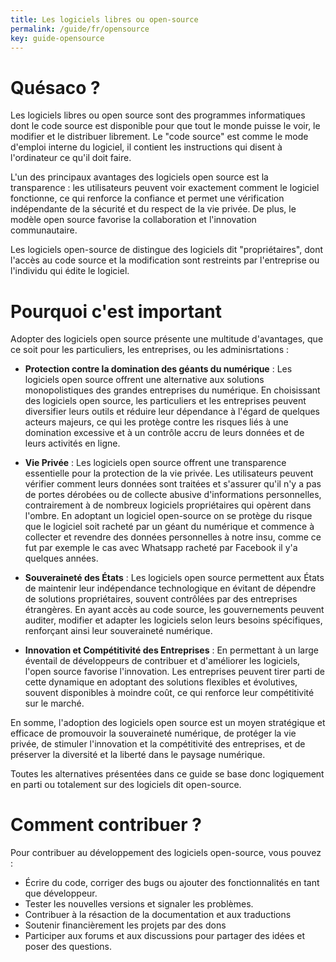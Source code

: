 ```yaml
---
title: Les logiciels libres ou open-source
permalink: /guide/fr/opensource
key: guide-opensource
---
```


# Quésaco ?

Les logiciels libres ou open source sont des programmes informatiques dont le code source est disponible pour que tout le monde puisse le voir, le modifier et le distribuer librement. Le "code source" est comme le mode d'emploi interne du logiciel, il contient les instructions qui disent à l'ordinateur ce qu'il doit faire. 

L'un des principaux avantages des logiciels open source est la transparence : les utilisateurs peuvent voir exactement comment le logiciel fonctionne, ce qui renforce la confiance et permet une vérification indépendante de la sécurité et du respect de la vie privée. De plus, le modèle open source favorise la collaboration et l'innovation communautaire. 

Les logiciels open-source de distingue des logiciels dit "propriétaires", dont l'accès au code source et la modification sont restreints par l'entreprise ou l'individu qui édite le logiciel.

# Pourquoi c'est important

Adopter des logiciels open source présente une multitude d'avantages, que ce soit pour les particuliers, les entreprises, ou les adminisrtations :

- **Protection contre la domination des géants du numérique** : Les logiciels open source offrent une alternative aux solutions monopolistiques des grandes entreprises du numérique. En choisissant des logiciels open source, les particuliers et les entreprises peuvent diversifier leurs outils et réduire leur dépendance à l'égard de quelques acteurs majeurs, ce qui les protège contre les risques liés à une domination excessive et à un contrôle accru de leurs données et de leurs activités en ligne.

- **Vie Privée** : Les logiciels open source offrent une transparence essentielle pour la protection de la vie privée. Les utilisateurs peuvent vérifier comment leurs données sont traitées et s'assurer qu'il n'y a pas de portes dérobées ou de collecte abusive d'informations personnelles, contrairement à de nombreux logiciels propriétaires qui opèrent dans l'ombre. En adoptant un logiciel open-source on se protège du risque que le logiciel soit racheté par un géant du numérique et commence à collecter et revendre des données personnelles à notre insu, comme ce fut par exemple le cas avec Whatsapp racheté par Facebook il y'a quelques années.

- **Souveraineté des États** : Les logiciels open source permettent aux États de maintenir leur indépendance technologique en évitant de dépendre de solutions propriétaires, souvent contrôlées par des entreprises étrangères. En ayant accès au code source, les gouvernements peuvent auditer, modifier et adapter les logiciels selon leurs besoins spécifiques, renforçant ainsi leur souveraineté numérique.

- **Innovation et Compétitivité des Entreprises** : En permettant à un large éventail de développeurs de contribuer et d'améliorer les logiciels, l'open source favorise l'innovation. Les entreprises peuvent tirer parti de cette dynamique en adoptant des solutions flexibles et évolutives, souvent disponibles à moindre coût, ce qui renforce leur compétitivité sur le marché.

En somme, l'adoption des logiciels open source est un moyen stratégique et efficace de promouvoir la souveraineté numérique, de protéger la vie privée, de stimuler l'innovation et la compétitivité des entreprises, et de préserver la diversité et la liberté dans le paysage numérique.

Toutes les alternatives présentées dans ce guide se base donc logiquement en parti ou totalement sur des logiciels dit open-source.

# Comment contribuer ?

Pour contribuer au développement des logiciels open-source, vous pouvez :

- Écrire du code, corriger des bugs ou ajouter des fonctionnalités en tant que développeur.
- Tester les nouvelles versions et signaler les problèmes.
- Contribuer à la résaction de la documentation et aux traductions
- Soutenir financièrement les projets par des dons
- Participer aux forums et aux discussions pour partager des idées et poser des questions.
